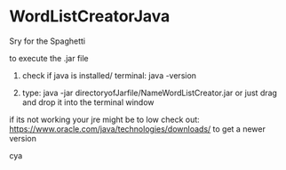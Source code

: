 # WordListCreatorJava

Sry for the Spaghetti

to execute the .jar file

1) check if java is installed/ terminal: java -version

2) type: java -jar directoryofJarfile/NameWordListCreator.jar
or just drag and drop it into the terminal window

if its not working your jre might be to low 
check out: https://www.oracle.com/java/technologies/downloads/
to get a newer version

cya
